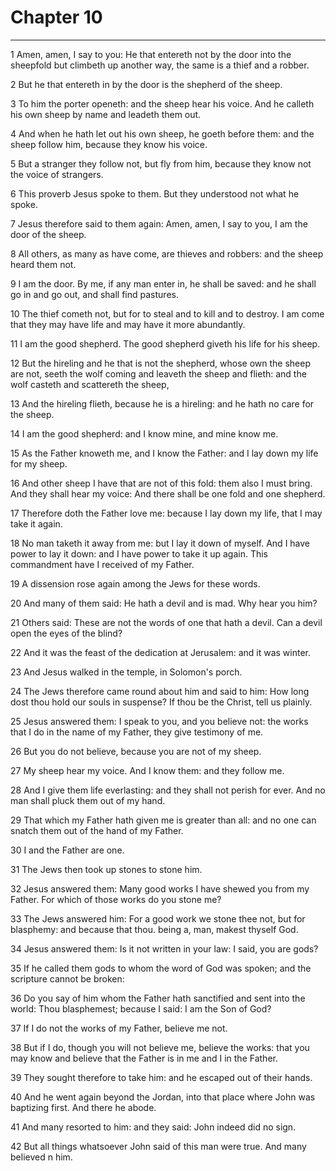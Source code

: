 # Chapter 10

***

1 Amen, amen, I say to you: He that entereth not by the door into the sheepfold but climbeth up another way, the same is a thief and a robber.

2 But he that entereth in by the door is the shepherd of the sheep.

3 To him the porter openeth: and the sheep hear his voice. And he calleth his own sheep by name and leadeth them out.

4 And when he hath let out his own sheep, he goeth before them: and the sheep follow him, because they know his voice.

5 But a stranger they follow not, but fly from him, because they know not the voice of strangers.

6 This proverb Jesus spoke to them. But they understood not what he spoke.

7 Jesus therefore said to them again: Amen, amen, I say to you, I am the door of the sheep.

8 All others, as many as have come, are thieves and robbers: and the sheep heard them not.

9 I am the door. By me, if any man enter in, he shall be saved: and he shall go in and go out, and shall find pastures.

10 The thief cometh not, but for to steal and to kill and to destroy. I am come that they may have life and may have it more abundantly.

11 I am the good shepherd. The good shepherd giveth his life for his sheep.

12 But the hireling and he that is not the shepherd, whose own the sheep are not, seeth the wolf coming and leaveth the sheep and flieth: and the wolf casteth and scattereth the sheep,

13 And the hireling flieth, because he is a hireling: and he hath no care for the sheep.

14 I am the good shepherd: and I know mine, and mine know me.

15 As the Father knoweth me, and I know the Father: and I lay down my life for my sheep.

16 And other sheep I have that are not of this fold: them also I must bring. And they shall hear my voice: And there shall be one fold and one shepherd.

17 Therefore doth the Father love me: because I lay down my life, that I may take it again.

18 No man taketh it away from me: but I lay it down of myself. And I have power to lay it down: and I have power to take it up again. This commandment have I received of my Father.

19 A dissension rose again among the Jews for these words.

20 And many of them said: He hath a devil and is mad. Why hear you him?

21 Others said: These are not the words of one that hath a devil. Can a devil open the eyes of the blind?

22 And it was the feast of the dedication at Jerusalem: and it was winter.

23 And Jesus walked in the temple, in Solomon's porch.

24 The Jews therefore came round about him and said to him: How long dost thou hold our souls in suspense? If thou be the Christ, tell us plainly.

25 Jesus answered them: I speak to you, and you believe not: the works that I do in the name of my Father, they give testimony of me.

26 But you do not believe, because you are not of my sheep.

27 My sheep hear my voice. And I know them: and they follow me.

28 And I give them life everlasting: and they shall not perish for ever. And no man shall pluck them out of my hand.

29 That which my Father hath given me is greater than all: and no one can snatch them out of the hand of my Father.

30 I and the Father are one.

31 The Jews then took up stones to stone him.

32 Jesus answered them: Many good works I have shewed you from my Father. For which of those works do you stone me?

33 The Jews answered him: For a good work we stone thee not, but for blasphemy: and because that thou. being a, man, makest thyself God.

34 Jesus answered them: Is it not written in your law: I said, you are gods?

35 If he called them gods to whom the word of God was spoken; and the scripture cannot be broken:

36 Do you say of him whom the Father hath sanctified and sent into the world: Thou blasphemest; because I said: I am the Son of God?

37 If I do not the works of my Father, believe me not.

38 But if I do, though you will not believe me, believe the works: that you may know and believe that the Father is in me and I in the Father.

39 They sought therefore to take him: and he escaped out of their hands.

40 And he went again beyond the Jordan, into that place where John was baptizing first. And there he abode.

41 And many resorted to him: and they said: John indeed did no sign.

42 But all things whatsoever John said of this man were true. And many believed n him.

